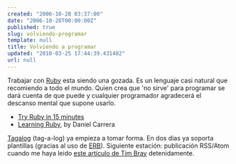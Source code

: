 ```yaml
---
created: "2006-10-28 03:37:00"
date: "2006-10-28T00:00:00Z"
published: true
slug: volviendo-programar
template: null
title: Volviendo a programar
updated: "2010-03-25 17:44:39.431482"
url: null
---
```


Trabajar con [Ruby](http://www.ruby-lang.org/en/) esta siendo una gozada. Es un lenguaje casi natural que recomiendo a todo el mundo. Quien crea que 'no sirve' para programar se dará cuenta de que puede y cualquier programador agradecerá el descanso mental que supone usarlo.

* [Try Ruby in 15 minutes](http://tryruby.hobix.com/)
* [Learning Ruby](http://www.math.umd.edu/~dcarrera/ruby/0.3/index.html), by Daniel Carrera

[Tagalog](http://es.wikipedia.org/wiki/Tagalog) (tag-a-log) ya empieza a tomar forma. En dos días ya soporta plantillas (gracias al uso de [ERB](http://ruby-doc.org/core/classes/ERB.html)). Siguiente estación: publicación RSS/Atom cuando me haya leido [este artículo de Tim Bray](http://www.tbray.org/ongoing/When/200x/2006/09/11/Making-Markup) detenidamente.
